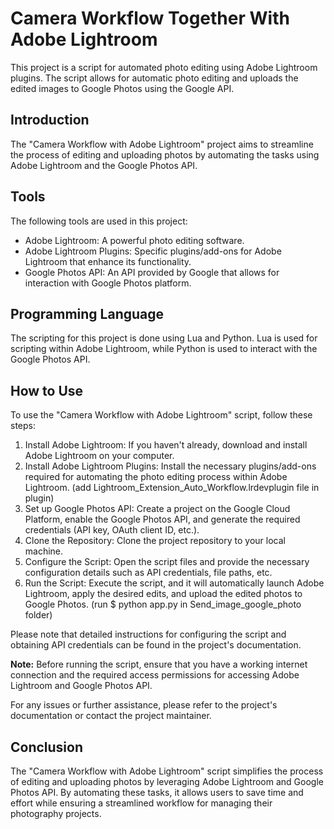# Camera Workflow Together With Adobe Lightroom

This project is a script for automated photo editing using Adobe Lightroom plugins. The script allows for automatic photo editing and uploads the edited images to Google Photos using the Google API.

## Introduction

The "Camera Workflow with Adobe Lightroom" project aims to streamline the process of editing and uploading photos by automating the tasks using Adobe Lightroom and the Google Photos API.

## Tools

The following tools are used in this project:

- Adobe Lightroom: A powerful photo editing software.
- Adobe Lightroom Plugins: Specific plugins/add-ons for Adobe Lightroom that enhance its functionality.
- Google Photos API: An API provided by Google that allows for interaction with Google Photos platform.

## Programming Language

The scripting for this project is done using Lua and Python. Lua is used for scripting within Adobe Lightroom, while Python is used to interact with the Google Photos API.

## How to Use

To use the "Camera Workflow with Adobe Lightroom" script, follow these steps:

1. Install Adobe Lightroom: If you haven't already, download and install Adobe Lightroom on your computer.
2. Install Adobe Lightroom Plugins: Install the necessary plugins/add-ons required for automating the photo editing process within Adobe Lightroom. (add Lightroom_Extension_Auto_Workflow.lrdevplugin file in plugin)
3. Set up Google Photos API: Create a project on the Google Cloud Platform, enable the Google Photos API, and generate the required credentials (API key, OAuth client ID, etc.).
4. Clone the Repository: Clone the project repository to your local machine.
5. Configure the Script: Open the script files and provide the necessary configuration details such as API credentials, file paths, etc.
6. Run the Script: Execute the script, and it will automatically launch Adobe Lightroom, apply the desired edits, and upload the edited photos to Google Photos. (run $ python app.py in Send_image_google_photo folder)

Please note that detailed instructions for configuring the script and obtaining API credentials can be found in the project's documentation.

**Note:** Before running the script, ensure that you have a working internet connection and the required access permissions for accessing Adobe Lightroom and Google Photos API.

For any issues or further assistance, please refer to the project's documentation or contact the project maintainer.

## Conclusion

The "Camera Workflow with Adobe Lightroom" script simplifies the process of editing and uploading photos by leveraging Adobe Lightroom and Google Photos API. By automating these tasks, it allows users to save time and effort while ensuring a streamlined workflow for managing their photography projects.
